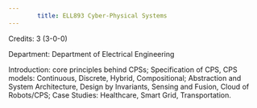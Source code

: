 ```yaml
---
        title: ELL893 Cyber-Physical Systems
---
```

Credits: 3 (3-0-0)

Department: Department of Electrical Engineering

Introduction: core principles behind CPSs; Specification of CPS, CPS models: Continuous, Discrete, Hybrid, Compositional; Abstraction and System Architecture, Design by Invariants, Sensing and Fusion, Cloud of Robots/CPS; Case Studies: Healthcare, Smart Grid, Transportation.